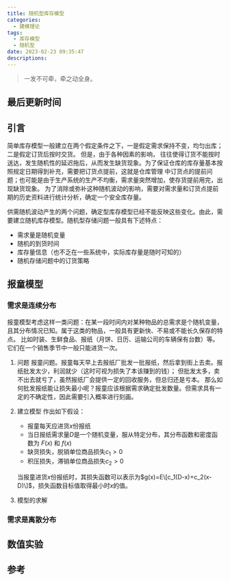 ```yaml
---
title: 随机型库存模型
categories:
  - 建模理论
tags:
  - 库存模型
  - 随机型
date: 2023-02-23 09:35:47
descriptions:
---
```


>一发不可牵，牵之动全身。

<!-- more -->

## 最后更新时间


## 引言
简单库存模型一般建立在两个假定条件之下，一是假定需求保持不变，均匀出库；二是假定订货后按时交货。 但是，由于各种因素的影响，
往往使得订货不能按时送达，发生随机性的延迟拖后，从而发生缺货现象。为了保证仓库的库存量基本按照规定日期得到补充，需要把订货点提前，这就是仓库管理
中订货点的提前问题；也可能是由于生产系统的生产不均衡，需求量突然增加，使存货提前用完，出现缺货现象。
为了消除或弥补这种随机波动的影响，需要对需求量和订货点提前期的历史资料进行统计分析，确定一个安全库存量。

供需随机波动产生的两个问题，确定型库存模型已经不能反映这些变化。由此，需要建立随机库存模型。随机型存储问题一般具有下述特点：
- 需求量是随机变量
- 随机的到货时间
- 库存量信息（也不乏在一些系统中，实际库存量是随时可知的）
- 随机存储问题中的订货策略

## 报童模型


### 需求是连续分布
报童模型考虑这样一类问题：在某一段时间内对某种物品的总需求是个随机变量，且其分布情况已知。属于这类的物品，一般具有更新快、不易或不能长久保存的特点。
比如时装、生鲜食品、报纸（月饼、日历、运输公司的车辆保有台数）等。它们在一个销售季节中一般只能进货一次。

1. 问题
   报童问题。报童每天早上去报纸厂批发一批报纸，然后拿到街上去卖。报纸批发太少，利润就少（这时可视为损失了本该赚到的钱）； 
   但批发太多，卖不出去就亏了，虽然报纸厂会提供一定的回收服务，但总归还是亏本。
   那么如何批发报纸能让损失最小呢？报童应该根据需求确定批发数量。但需求具有一定的不确定性，因此需要引入概率进行刻画。
2. 建立模型
   作出如下假设： 
   - 报童每天应进货$x$份报纸
   - 当日报纸需求量$D$是一个随机变量，服从特定分布，其分布函数和密度函数为 $F(x)$ 和 $f(x)$
   - 缺货损失，脱销单位商品损失$c_1>0$
   - 积压损失，滞销单位商品损失$c_2>0$
   
   当报童进货$x$份报纸时，其损失函数可以表示为$g(x)=E\[c_1(D-x)+c_2(x-D)\]$，损失函数目标值取得最小时$x$的值。 
3. 模型的求解

### 需求是离散分布



## 数值实验


## 参考

